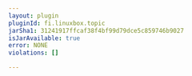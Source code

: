 ```yaml
---
layout: plugin
pluginId: fi.linuxbox.topic
jarSha1: 31241917ffcaf38f4bf99d79dce5c859746b9027
isJarAvailable: true
error: NONE
violations: []

---
```

